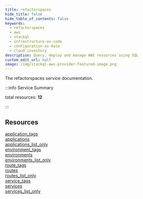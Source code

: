 ```yaml
---
title: refactorspaces
hide_title: false
hide_table_of_contents: false
keywords:
  - refactorspaces
  - aws
  - stackql
  - infrastructure-as-code
  - configuration-as-data
  - cloud inventory
description: Query, deploy and manage AWS resources using SQL
custom_edit_url: null
image: /img/stackql-aws-provider-featured-image.png
---
```


The refactorspaces service documentation.

:::info Service Summary

<div class="row">
<div class="providerDocColumn">
<span>total resources:&nbsp;<b>12</b></span><br />
</div>
</div>

:::

## Resources
<div class="row">
<div class="providerDocColumn">
<a href="/services/refactorspaces/application_tags/">application_tags</a><br />
<a href="/services/refactorspaces/applications/">applications</a><br />
<a href="/services/refactorspaces/applications_list_only/">applications_list_only</a><br />
<a href="/services/refactorspaces/environment_tags/">environment_tags</a><br />
<a href="/services/refactorspaces/environments/">environments</a><br />
<a href="/services/refactorspaces/environments_list_only/">environments_list_only</a>
</div>
<div class="providerDocColumn">
<a href="/services/refactorspaces/route_tags/">route_tags</a><br />
<a href="/services/refactorspaces/routes/">routes</a><br />
<a href="/services/refactorspaces/routes_list_only/">routes_list_only</a><br />
<a href="/services/refactorspaces/service_tags/">service_tags</a><br />
<a href="/services/refactorspaces/services/">services</a><br />
<a href="/services/refactorspaces/services_list_only/">services_list_only</a>
</div>
</div>
